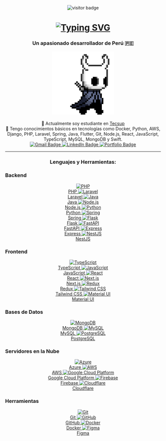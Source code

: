 <div align="center">
  <img src="https://visitor-badge.laobi.icu/badge?page_id=jaimerodriguez.jaimerodriguez" alt="visitor badge"/>
  <h1>
    <a href="https://git.io/typing-svg">
      <img src="https://readme-typing-svg.herokuapp.com?font=Fira+Code&pause=1000&width=435&lines=Hola,+soy+Jaime+Rodr%C3%ADguez" alt="Typing SVG" />
    </a>
  </h1>
  <h3>Un apasionado desarrollador de Perú 🇵🇪</h3>
  <img src="https://raw.githubusercontent.com/TanZng/TanZng/master/assets/hollor_knight3.gif" width="200" alt="Hollow Knight"/>
</div>

<br/>

<div align="center">
  🔭 Actualmente soy estudiante en <a href="https://tecsup.instructure.com" target="_blank">Tecsup</a> <br>
  🌱 Tengo conocimientos básicos en tecnologías como Docker, Python, AWS, Django, PHP, Laravel, Spring, Java, Flutter, Git, Node.js, React, JavaScript, TypeScript, MySQL, MongoDB y Swift.
</div>

<div align="center"> 
  <a href="mailto:jaime.rodriguez@gmail.com">
    <img src="https://img.shields.io/badge/Gmail-333333?style=for-the-badge&logo=gmail&logoColor=red" alt="Gmail Badge"/>
  </a>
  <a href="https://linkedin.com/in/jaime-rodriguez" target="_blank">
    <img src="https://img.shields.io/badge/LinkedIn-0077B5?style=for-the-badge&logo=linkedin&logoColor=white" alt="LinkedIn Badge"/>
  </a>
  <a href="https://jaimerodriguez.github.io" target="_blank">
    <img src="https://img.shields.io/badge/Portafolio-FF5722?style=for-the-badge&logo=todoist&logoColor=white" alt="Portfolio Badge"/>
  </a>
</div>

<hr/>

<h3 align="center">Lenguajes y Herramientas:</h3>

### Backend
<div align="center">
  <a href="https://www.php.net" target="_blank">
    <img src="https://skillicons.dev/icons?i=php" alt="PHP"/>
    <br>PHP
  </a>
  <a href="https://laravel.com" target="_blank">
    <img src="https://skillicons.dev/icons?i=laravel" alt="Laravel"/>
    <br>Laravel
  </a>
  <a href="https://www.java.com" target="_blank">
    <img src="https://skillicons.dev/icons?i=java" alt="Java"/>
    <br>Java
  </a>
  <a href="https://nodejs.org" target="_blank">
    <img src="https://skillicons.dev/icons?i=nodejs" alt="Node.js"/>
    <br>Node.js
  </a>
  <a href="https://www.python.org" target="_blank">
    <img src="https://skillicons.dev/icons?i=py" alt="Python"/>
    <br>Python
  </a>
  <a href="https://spring.io" target="_blank">
    <img src="https://skillicons.dev/icons?i=spring" alt="Spring"/>
    <br>Spring
  </a>
  <a href="https://flask.palletsprojects.com" target="_blank">
    <img src="https://skillicons.dev/icons?i=flask" alt="Flask"/>
    <br>Flask
  </a>
  <a href="https://fastapi.tiangolo.com" target="_blank">
    <img src="https://skillicons.dev/icons?i=fastapi" alt="FastAPI"/>
    <br>FastAPI
  </a>
  <a href="https://expressjs.com" target="_blank">
    <img src="https://skillicons.dev/icons?i=express" alt="Express"/>
    <br>Express
  </a>
  <a href="https://nestjs.com" target="_blank">
    <img src="https://skillicons.dev/icons?i=nestjs" alt="NestJS"/>
    <br>NestJS
  </a>
</div>

### Frontend
<div align="center">
  <a href="https://www.typescriptlang.org" target="_blank">
    <img src="https://skillicons.dev/icons?i=ts" alt="TypeScript"/>
    <br>TypeScript
  </a>
  <a href="https://developer.mozilla.org/en-US/docs/Web/JavaScript" target="_blank">
    <img src="https://skillicons.dev/icons?i=js" alt="JavaScript"/>
    <br>JavaScript
  </a>
  <a href="https://reactjs.org" target="_blank">
    <img src="https://skillicons.dev/icons?i=react" alt="React"/>
    <br>React
  </a>
  <a href="https://nextjs.org" target="_blank">
    <img src="https://skillicons.dev/icons?i=nextjs" alt="Next.js"/>
    <br>Next.js
  </a>
  <a href="https://redux.js.org" target="_blank">
    <img src="https://skillicons.dev/icons?i=redux" alt="Redux"/>
    <br>Redux
  </a>
  <a href="https://tailwindcss.com" target="_blank">
    <img src="https://skillicons.dev/icons?i=tailwind" alt="Tailwind CSS"/>
    <br>Tailwind CSS
  </a>
  <a href="https://mui.com" target="_blank">
    <img src="https://skillicons.dev/icons?i=materialui" alt="Material UI"/>
    <br>Material UI
  </a>
</div>

### Bases de Datos
<div align="center">
  <a href="https://www.mongodb.com" target="_blank">
    <img src="https://skillicons.dev/icons?i=mongodb" alt="MongoDB"/>
    <br>MongoDB
  </a>
  <a href="https://www.mysql.com" target="_blank">
    <img src="https://skillicons.dev/icons?i=mysql" alt="MySQL"/>
    <br>MySQL
  </a>
  <a href="https://www.postgresql.org" target="_blank">
    <img src="https://skillicons.dev/icons?i=postgresql" alt="PostgreSQL"/>
    <br>PostgreSQL
  </a>
</div>

### Servidores en la Nube
<div align="center">
  <a href="https://azure.microsoft.com" target="_blank">
    <img src="https://skillicons.dev/icons?i=azure" alt="Azure"/>
    <br>Azure
  </a>
  <a href="https://aws.amazon.com" target="_blank">
    <img src="https://skillicons.dev/icons?i=aws" alt="AWS"/>
    <br>AWS
  </a>
  <a href="https://cloud.google.com" target="_blank">
    <img src="https://skillicons.dev/icons?i=gcp" alt="Google Cloud Platform"/>
    <br>Google Cloud Platform
  </a>
  <a href="https://firebase.google.com" target="_blank">
    <img src="https://skillicons.dev/icons?i=firebase" alt="Firebase"/>
    <br>Firebase
  </a>
  <a href="https://www.cloudflare.com" target="_blank">
    <img src="https://skillicons.dev/icons?i=cloudflare" alt="Cloudflare"/>
    <br>Cloudflare
  </a>
</div>

### Herramientas
<div align="center">
  <a href="https://git-scm.com" target="_blank">
    <img src="https://skillicons.dev/icons?i=git" alt="Git"/>
    <br>Git
  </a>
  <a href="https://github.com" target="_blank">
    <img src="https://skillicons.dev/icons?i=github" alt="GitHub"/>
    <br>GitHub
  </a>
  <a href="https://www.docker.com" target="_blank">
    <img src="https://skillicons.dev/icons?i=docker" alt="Docker"/>
    <br>Docker
  </a>
  <a href="https://www.figma.com" target="_blank">
    <img src="https://skillicons.dev/icons?i=figma" alt="Figma"/>
    <br>Figma
  </a>
  <a href="https://www.adobe.com/products/xd.html" target="_blank">
    <img src="https://skillicons.dev/icons?i=xd" alt="
